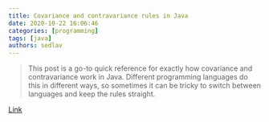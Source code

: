 ```yaml
---
title: Covariance and contravariance rules in Java
date: 2020-10-22 16:06:46
categories: [programming]
tags: [java]
authors: sedlav
---
```


> This post is a go-to quick reference for exactly how covariance and contravariance work in Java. Different programming languages do this in different ways, so sometimes it can be tricky to switch between languages and keep the rules straight. 

[Link](https://briangordon.github.io/2014/09/covariance-and-contravariance.html)
